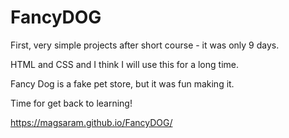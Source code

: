  # FancyDOG
<p> First, very simple projects after short course - it was only 9 days. </p>
<p> HTML and CSS and I think I will use this for a long time. </p>
<p> Fancy Dog is a fake pet store, but it was fun making it.</p>
<p> Time for get back to learning! </p>

https://magsaram.github.io/FancyDOG/

